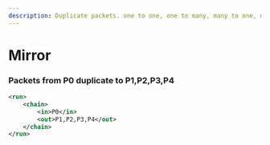```yaml
---
description: Duplicate packets. one to one, one to many, many to one, many to many
---
```


# Mirror

### Packets from P0 duplicate to P1,P2,P3,P4

```xml
<run>
    <chain>
        <in>P0</in>
        <out>P1,P2,P3,P4</out>
    </chain>
</run>
```
